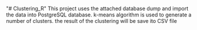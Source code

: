 "# Clustering_R" 
This project uses the attached database dump and import the data into PostgreSQL database. k-means algorithm is used to generate a number of clusters.  the result of the clustering will be save ito CSV file  

